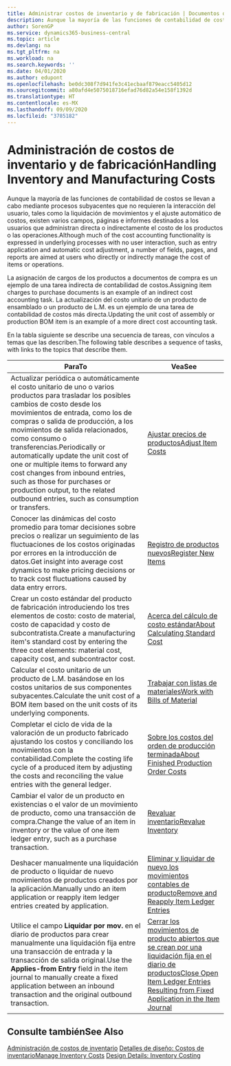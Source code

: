 ```yaml
---
title: Administrar costos de inventario y de fabricación | Documentos de Microsoft
description: Aunque la mayoría de las funciones de contabilidad de costos se llevan a cabo mediante procesos subyacentes que no requieren la interacción del usuario, tales como la liquidación de movimientos y el ajuste automático de costos, existen varios campos, páginas e informes destinados a los usuarios que administran directa o indirectamente el costo de los productos o las operaciones.
author: SorenGP
ms.service: dynamics365-business-central
ms.topic: article
ms.devlang: na
ms.tgt_pltfrm: na
ms.workload: na
ms.search.keywords: ''
ms.date: 04/01/2020
ms.author: edupont
ms.openlocfilehash: be0dc308f7d941fe3c41ecbaaf879eacc5405d12
ms.sourcegitcommit: a80afd4e5075018716efad76d82a54e158f1392d
ms.translationtype: HT
ms.contentlocale: es-MX
ms.lasthandoff: 09/09/2020
ms.locfileid: "3785182"
---
```

# <a name="handling-inventory-and-manufacturing-costs"></a><span data-ttu-id="c4eed-103">Administración de costos de inventario y de fabricación</span><span class="sxs-lookup"><span data-stu-id="c4eed-103">Handling Inventory and Manufacturing Costs</span></span>
<span data-ttu-id="c4eed-104">Aunque la mayoría de las funciones de contabilidad de costos se llevan a cabo mediante procesos subyacentes que no requieren la interacción del usuario, tales como la liquidación de movimientos y el ajuste automático de costos, existen varios campos, páginas e informes destinados a los usuarios que administran directa o indirectamente el costo de los productos o las operaciones.</span><span class="sxs-lookup"><span data-stu-id="c4eed-104">Although much of the cost accounting functionality is expressed in underlying processes with no user interaction, such as entry application and automatic cost adjustment, a number of fields, pages, and reports are aimed at users who directly or indirectly manage the cost of items or operations.</span></span>  

 <span data-ttu-id="c4eed-105">La asignación de cargos de los productos a documentos de compra es un ejemplo de una tarea indirecta de contabilidad de costos.</span><span class="sxs-lookup"><span data-stu-id="c4eed-105">Assigning item charges to purchase documents is an example of an indirect cost accounting task.</span></span> <span data-ttu-id="c4eed-106">La actualización del costo unitario de un producto de ensamblado o un producto de L.M. es un ejemplo de una tarea de contabilidad de costos más directa.</span><span class="sxs-lookup"><span data-stu-id="c4eed-106">Updating the unit cost of assembly or production BOM item is an example of a more direct cost accounting task.</span></span>  

 <span data-ttu-id="c4eed-107">En la tabla siguiente se describe una secuencia de tareas, con vínculos a temas que las describen.</span><span class="sxs-lookup"><span data-stu-id="c4eed-107">The following table describes a sequence of tasks, with links to the topics that describe them.</span></span>   

|<span data-ttu-id="c4eed-108">**Para**</span><span class="sxs-lookup"><span data-stu-id="c4eed-108">**To**</span></span>|<span data-ttu-id="c4eed-109">**Vea**</span><span class="sxs-lookup"><span data-stu-id="c4eed-109">**See**</span></span>|  
|------------|-------------|  
|<span data-ttu-id="c4eed-110">Actualizar periódica o automáticamente el costo unitario de uno o varios productos para trasladar los posibles cambios de costo desde los movimientos de entrada, como los de compras o salida de producción, a los movimientos de salida relacionados, como consumo o transferencias.</span><span class="sxs-lookup"><span data-stu-id="c4eed-110">Periodically or automatically update the unit cost of one or multiple items to forward any cost changes from inbound entries, such as those for purchases or production output, to the related outbound entries, such as consumption or transfers.</span></span>|[<span data-ttu-id="c4eed-111">Ajustar precios de productos</span><span class="sxs-lookup"><span data-stu-id="c4eed-111">Adjust Item Costs</span></span>](inventory-how-adjust-item-costs.md)|  
|<span data-ttu-id="c4eed-112">Conocer las dinámicas del costo promedio para tomar decisiones sobre precios o realizar un seguimiento de las fluctuaciones de los costos originadas por errores en la introducción de datos.</span><span class="sxs-lookup"><span data-stu-id="c4eed-112">Get insight into average cost dynamics to make pricing decisions or to track cost fluctuations caused by data entry errors.</span></span>|[<span data-ttu-id="c4eed-113">Registro de productos nuevos</span><span class="sxs-lookup"><span data-stu-id="c4eed-113">Register New Items</span></span>](inventory-how-register-new-items.md)|  
|<span data-ttu-id="c4eed-114">Crear un costo estándar del producto de fabricación introduciendo los tres elementos de costo: costo de material, costo de capacidad y costo de subcontratista.</span><span class="sxs-lookup"><span data-stu-id="c4eed-114">Create a manufacturing item's standard cost by entering the three cost elements: material cost, capacity cost, and subcontractor cost.</span></span>|[<span data-ttu-id="c4eed-115">Acerca del cálculo de costo estándar</span><span class="sxs-lookup"><span data-stu-id="c4eed-115">About Calculating Standard Cost</span></span>](finance-about-calculating-standard-cost.md)|  
|<span data-ttu-id="c4eed-116">Calcular el costo unitario de un producto de L.M. basándose en los costos unitarios de sus componentes subyacentes.</span><span class="sxs-lookup"><span data-stu-id="c4eed-116">Calculate the unit cost of a BOM item based on the unit costs of its underlying components.</span></span>|[<span data-ttu-id="c4eed-117">Trabajar con listas de materiales</span><span class="sxs-lookup"><span data-stu-id="c4eed-117">Work with Bills of Material</span></span>](inventory-how-work-BOMs.md)|  
|<span data-ttu-id="c4eed-118">Completar el ciclo de vida de la valoración de un producto fabricado ajustando los costos y conciliando los movimientos con la contabilidad.</span><span class="sxs-lookup"><span data-stu-id="c4eed-118">Complete the costing life cycle of a produced item by adjusting the costs and reconciling the value entries with the general ledger.</span></span>|[<span data-ttu-id="c4eed-119">Sobre los costos del orden de producción terminada</span><span class="sxs-lookup"><span data-stu-id="c4eed-119">About Finished Production Order Costs</span></span>](finance-about-finished-production-order-costs.md)|  
|<span data-ttu-id="c4eed-120">Cambiar el valor de un producto en existencias o el valor de un movimiento de producto, como una transacción de compra.</span><span class="sxs-lookup"><span data-stu-id="c4eed-120">Change the value of an item in inventory or the value of one item ledger entry, such as a purchase transaction.</span></span>|[<span data-ttu-id="c4eed-121">Revaluar inventario</span><span class="sxs-lookup"><span data-stu-id="c4eed-121">Revalue Inventory</span></span>](inventory-how-revalue-inventory.md)|
|<span data-ttu-id="c4eed-122">Deshacer manualmente una liquidación de producto o liquidar de nuevo movimientos de productos creados por la aplicación.</span><span class="sxs-lookup"><span data-stu-id="c4eed-122">Manually undo an item application or reapply item ledger entries created by application.</span></span>|[<span data-ttu-id="c4eed-123">Eliminar y liquidar de nuevo los movimientos contables de producto</span><span class="sxs-lookup"><span data-stu-id="c4eed-123">Remove and Reapply Item Ledger Entries</span></span>](finance-how-to-remove-and-reapply-item-entries.md)|  
|<span data-ttu-id="c4eed-124">Utilice el campo **Liquidar por mov.** en el diario de productos para crear manualmente una liquidación fija entre una transacción de entrada y la transacción de salida original.</span><span class="sxs-lookup"><span data-stu-id="c4eed-124">Use the **Applies-from Entry** field in the item journal to manually create a fixed application between an inbound transaction and the original outbound transaction.</span></span>|[<span data-ttu-id="c4eed-125">Cerrar los movimientos de producto abiertos que se crean por una liquidación fija en el diario de productos</span><span class="sxs-lookup"><span data-stu-id="c4eed-125">Close Open Item Ledger Entries Resulting from Fixed Application in the Item Journal</span></span>](finance-how-to-close-open-item-ledger-entries-resulting-from-fixed-application-in-the-item-journal.md)|  

## <a name="see-also"></a><span data-ttu-id="c4eed-126">Consulte también</span><span class="sxs-lookup"><span data-stu-id="c4eed-126">See Also</span></span>  
<span data-ttu-id="c4eed-127">[Administración de costos de inventario](finance-manage-inventory-costs.md)
[Detalles de diseño: Costos de inventario](design-details-inventory-costing.md)</span><span class="sxs-lookup"><span data-stu-id="c4eed-127">[Manage Inventory Costs](finance-manage-inventory-costs.md)
[Design Details: Inventory Costing](design-details-inventory-costing.md)</span></span>
